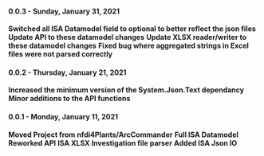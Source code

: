 #### 0.0.3 - Sunday, January 31, 2021

**Switched all ISA Datamodel field to optional to better reflect the json files**
**Update API to these datamodel changes**
**Update XLSX reader/writer to these datamodel changes**
**Fixed bug where aggregated strings in Excel files were not parsed correctly**

#### 0.0.2 - Thursday, January 21, 2021

**Increased the minimum version of the System.Json.Text dependancy**
**Minor additions to the API functions**

#### 0.0.1 - Monday, January 11, 2021

**Moved Project from nfdi4Plants/ArcCommander**
**Full ISA Datamodel**
**Reworked API**
**ISA XLSX Investigation file parser**
**Added ISA Json IO**